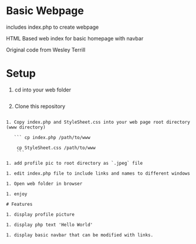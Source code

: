 Basic Webpage
==========

includes index.php to create webpage

HTML Based web index for basic homepage with navbar

Original code from Wesley Terrill

# Setup

1. cd into your web folder
    
   ``` cd <my-path> 
   ```

1. Clone this repository

    ``` git clone --recursive https://github.com/terrill37/Basic_Webpage.git .
```
1. Copy index.php and StyleSheet.css into your web page root directory (www directory)

   ``` cp index.php /path/to/www
    
    cp StyleSheet.css /path/to/www
    ```

1. add profile pic to root directory as `.jpeg` file

1. edit index.php file to include links and names to different windows

1. Open web folder in browser

1. enjoy

# Features

1. display profile picture

1. display php text 'Hello World'

1. display basic navbar that can be modified with links.

